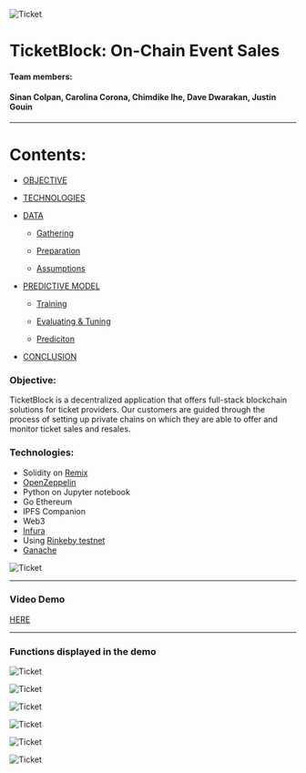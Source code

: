 ![Ticket](image/ETKN.png)

# TicketBlock: On-Chain Event Sales 

#### Team members:
#### Sinan Colpan, Carolina Corona, Chimdike Ihe, Dave Dwarakan, Justin Gouin
---


# Contents:

- [OBJECTIVE](#objective)

- [TECHNOLOGIES](#technologies)

- [DATA](#data)
    - [Gathering](#gathering)

    - [Preparation](#preparation)

    - [Assumptions](#assumptions)

- [PREDICTIVE MODEL](#predictive-model)
	- [Training](#training)

    - [Evaluating & Tuning](#evaluating-&-tuning)

	- [Prediciton](#prediction)	
	
- [CONCLUSION](#conclusion)

### Objective:

TicketBlock is a decentralized application that offers full-stack blockchain solutions for ticket providers. Our customers are guided through the process of setting up private chains on which they are able to offer and monitor ticket sales and resales. 

### Technologies:

- Solidity on [Remix](https://remix.ethereum.org/#optimize=false&runs=200&evmVersion=null)
- [OpenZeppelin](https://github.com/OpenZeppelin)
- Python on Jupyter notebook
- Go Ethereum 
- IPFS Companion 
- Web3
- [Infura](https://infura.io)
- Using [Rinkeby testnet](https://faucet.rinkeby.io)
- [Ganache](https://www.trufflesuite.com/ganache)

![Ticket](image/z.png)

---
### Video Demo
[HERE](https://youtu.be/Ih6cbqdMljA)

---

### Functions displayed in the demo

![Ticket](image/minting.png)

![Ticket](image/buyingfromvendor.png)

![Ticket](image/offertouser.png)

![Ticket](image/colecting-refund.png)

![Ticket](image/accepting_offer.png)

![Ticket](image/rejecting_offer.png)
